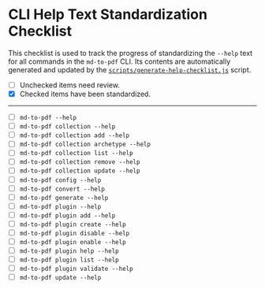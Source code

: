 # CLI Help Text Standardization Checklist

This checklist is used to track the progress of standardizing the `--help` text for all commands in the `md-to-pdf` CLI. Its contents are automatically generated and updated by the 
[`scripts/generate-help-checklist.js`](../scripts/generate-help-checklist.js) script.

- [ ] Unchecked items need review.
- [x] Checked items have been standardized.

---

<!-- help-checklist-start -->

- [ ] `md-to-pdf --help`
- [ ] `md-to-pdf collection --help`
- [ ] `md-to-pdf collection add --help`
- [ ] `md-to-pdf collection archetype --help`
- [ ] `md-to-pdf collection list --help`
- [ ] `md-to-pdf collection remove --help`
- [ ] `md-to-pdf collection update --help`
- [ ] `md-to-pdf config --help`
- [ ] `md-to-pdf convert --help`
- [ ] `md-to-pdf generate --help`
- [ ] `md-to-pdf plugin --help`
- [ ] `md-to-pdf plugin add --help`
- [ ] `md-to-pdf plugin create --help`
- [ ] `md-to-pdf plugin disable --help`
- [ ] `md-to-pdf plugin enable --help`
- [ ] `md-to-pdf plugin help --help`
- [ ] `md-to-pdf plugin list --help`
- [ ] `md-to-pdf plugin validate --help`
- [ ] `md-to-pdf update --help`

<!-- help-checklist-end -->
